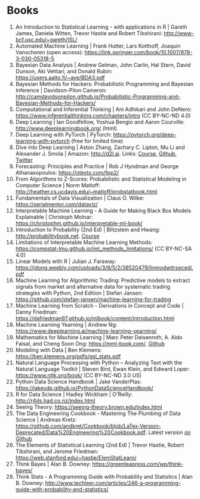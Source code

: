 # Books

1. An Introduction to Statistical Learning - with applications in R \| Gareth James, Daniela Witten, Trevor Hastie and Robert Tibshirani: http://www-bcf.usc.edu/~gareth/ISL/
2. Automated Machine Learning \| Frank Hutter, Lars Kotthoff, Joaquin Vanschoren (open access): https://link.springer.com/book/10.1007/978-3-030-05318-5
3. Bayesian Data Analysis \| Andrew Gelman, John Carlin, Hal Stern, David Dunson, Aki Vehtari, and Donald Rubin: https://users.aalto.fi/~ave/BDA3.pdf
4. Bayesian Methods for Hackers: Probabilistic Programming and Bayesian Inference \| Davidson-Pilon Cameron: http://camdavidsonpilon.github.io/Probabilistic-Programming-and-Bayesian-Methods-for-Hackers/
5. Computational and Inferential Thinking \| Ani Adhikari and John DeNero: https://www.inferentialthinking.com/chapters/intro (CC BY-NC-ND 4.0)
6. Deep Learning \| Ian Goodfellow, Yoshua Bengio and Aaron Courville: http://www.deeplearningbook.org/ (html)
7. Deep Learning with PyTorch \| PyTorch: https://pytorch.org/deep-learning-with-pytorch (free for limited time)
8. Dive into Deep Learning \| Aston Zhang, Zachary C. Lipton, Mu Li and Alexander J. Smola \| Amazon: http://d2l.ai. Links: [Course](http://courses.d2l.ai/berkeley-stat-157/index.html), [Github](https://github.com/d2l-ai/d2l-en), [Twitter](https://twitter.com/D2L_ai)
9. Forecasting: Principles and Practice \| Rob J Hyndman and George Athanasopoulos: https://otexts.com/fpp2/
10. From Algorithms to Z-Scores: Probabilistic and Statistical Modeling in Computer Science | Norm Matloff: http://heather.cs.ucdavis.edu/~matloff/probstatbook.html
11. Fundamentals of Data Visualization \| Claus O. Wilke: https://serialmentor.com/dataviz/
12. Interpretable Machine Learning - A Guide for Making Black Box Models Explainable | Christoph Molnar: https://christophm.github.io/interpretable-ml-book/
13. Introduction to Probability (2nd Ed) \| Blitzstein and Hwang: http://probabilitybook.net. [Course](https://projects.iq.harvard.edu/stat110/home)
14. Limitations of Interpretable Machine Learning Methods: https://compstat-lmu.github.io/iml_methods_limitations/ (CC BY-NC-SA 4.0)
15. Linear Models with R \| Julian J. Faraway: https://jdong.weebly.com/uploads/3/8/5/2/38520479/linmodwitrsecedi.pdf
16. Machine Learning for Algorithmic Trading: Predictive models to extract signals from market and alternative data for systematic trading strategies with Python, 2nd Edition \| Stefan Jansen: https://github.com/stefan-jansen/machine-learning-for-trading
17. Machine Learning from Scratch - Derivations in Concept and Code \| Danny Friedman: https://dafriedman97.github.io/mlbook/content/introduction.html
18. Machine Learning Yearning \| Andrew Ng: https://www.deeplearning.ai/machine-learning-yearning/
19. Mathematics for Machine Learning \| Marc Peter Deisenroth, A. Aldo Faisal, and Cheng Soon Ong: https://mml-book.com/. [Github](https://mml-book.github.io/)
20. Modeling with Data \| Ben Klemens: https://ben.klemens.org/pdfs/gsl_stats.pdf
21. Natural Language Processing with Python – Analyzing Text with the Natural Language Toolkit \| Steven Bird, Ewan Klein, and Edward Loper: https://www.nltk.org/book/ (CC BY-NC-ND 3.0 US)
22. Python Data Science Handbook \| Jake VanderPlas: https://jakevdp.github.io/PythonDataScienceHandbook/
23. R for Data Science \| Hadley Wickham \| O'Reilly: http://r4ds.had.co.nz/index.html
24. Seeing Theory: https://seeing-theory.brown.edu/index.html
25. The Data Engineering Cookbook - Mastering The Plumbing of Data Science \| Andreas Kretz: https://github.com/andkret/Cookbook/blob/LaTex-Version-Deprecated/Data%20Engineering%20Cookbook.pdf. Latest version [on Github](https://github.com/andkret/Cookbook)
26. The Elements of Statistical Learning (2nd Ed) \| Trevor Hastie, Robert Tibshirani, and Jerome Friedman: https://web.stanford.edu/~hastie/ElemStatLearn/
27. Think Bayes \| Alan B. Downey: https://greenteapress.com/wp/think-bayes/
28. Think Stats - A Programming Guide with Probability and Statistics \| Alan B. Downey: http://www.techleer.com/articles/246-a-programming-guide-with-probability-and-statistics/

